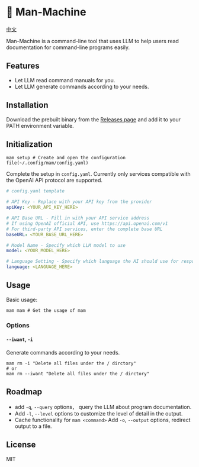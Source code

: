 # 🤖 Man-Machine

[中文](./docs/README_zh.md)

Man-Machine is a command-line tool that uses LLM to help users read documentation for command-line programs easily.

## Features

- Let LLM read command manuals for you.
- Let LLM generate commands according to your needs.

## Installation

Download the prebuilt binary from the [Releases page](https://github.com/k-azv/man-machine/releases) and add it to your PATH environment variable.

## Initialization

```shell
mam setup # Create and open the configuration file(~/.config/mam/config.yaml)
```

Complete the setup in `config.yaml`. Currently only services compatible with the OpenAI API protocol are supported.

```yaml
# config.yaml template

# API Key - Replace with your API key from the provider
apiKey: <YOUR_API_KEY_HERE>

# API Base URL - Fill in with your API service address
# If using OpenAI official API, use https://api.openai.com/v1
# For third-party API services, enter the complete base URL
baseURL: <YOUR_BASE_URL_HERE>

# Model Name - Specify which LLM model to use
model: <YOUR_MODEL_HERE>

# Language Setting - Specify which language the AI should use for responses
language: <LANGUAGE_HERE>
```

## Usage

Basic usage:

```shell
mam mam # Get the usage of mam
```

### Options

#### `--iwant`, `-i`

Generate commands according to your needs.

```shell
mam rm -i "Delete all files under the / dirctory"
# or
mam rm --iwant "Delete all files under the / dirctory"
```

## Roadmap

- add `-q`, `--query` options， query the LLM about program documentation.
- Add `-l`, `--level` options to customize the level of detail in the output.
- Cache functionality for `mam <command>`
  Add `-o`, `--output` options, redirect output to a file.

## License

MIT